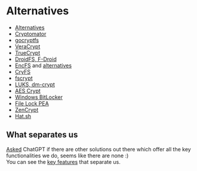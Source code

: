 # Alternatives

- [Alternatives](https://www.libhunt.com/r/rencfs)
- [Cryptomator](https://cryptomator.org/)
- [gocryptfs](https://nuetzlich.net/gocryptfs/)
- [VeraCrypt](https://www.veracrypt.fr/code/VeraCrypt/?h=NewSysEncWizard)
- [TrueCrypt](https://truecrypt.sourceforge.net/)
- [DroidFS, F-Droid](https://f-droid.org/en/packages/sushi.hardcore.droidfs/)
- [EncFS](https://vgough.github.io/encfs/) and [alternatives](https://alternativeto.net/software/encfs/)
- [CryFS](https://www.cryfs.org/)
- [fscrypt](https://www.kernel.org/doc/html/v4.18/filesystems/fscrypt.html)
- [LUKS, dm-crypt](https://guardianproject.info/archive/luks/)
- [AES Crypt](https://www.aescrypt.com/)
- [Windows BitLocker](https://learn.microsoft.com/en-us/windows/security/operating-system-security/data-protection/bitlocker/)
- [File Lock PEA](https://eck.cologne/peafactory/en/html/file_pea.html)
- [ZenCrypt](https://play.google.com/store/apps/details?id=com.zestas.cryptmyfiles&hl=en)
- [Hat.sh](https://hat.sh/)

## What separates us

[Asked](https://chatgpt.com/share/66e7a5a5-d254-8003-9359-9b1556b75fe9) ChatGPT if there are other solutions out there which offer all the key functionalities we do, seems like there are none :)  
You can see the [key features](../../README.md#key-features) that separate us.
